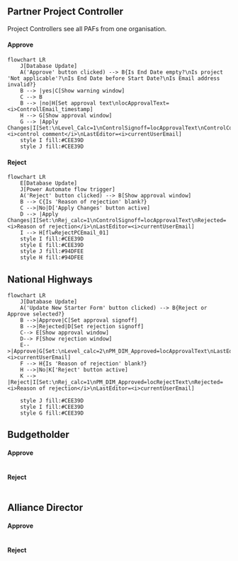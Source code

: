 ## Partner Project Controller
Project Controllers see all PAFs from one organisation.

#### Approve
``` mermaid
flowchart LR
    J[Database Update]
    A('Approve' button clicked) --> B{Is End Date empty?\nIs project 'Not applicable'?\nIs End Date before Start Date?\nIs Email address invalid?} 
    B --> |yes|C[Show warning window]
    C --> B
    B --> |no|H[Set approval text\nlocApprovalText=<i>ControllEmail_timestamp]
    H --> G[Show approval window]
    G --> |Apply Changes|I[Set:\nLevel_Calc=1\nControlSignoff=locApprovalText\nControlComments=<i>control comment</i>\nLastEditor=<i>currentUserEmail]
    style I fill:#CEE39D
    style J fill:#CEE39D
```

#### Reject
``` mermaid
flowchart LR
    E[Database Update]
    J[Power Automate flow trigger]
    A('Reject' button clicked) --> B[Show approval window]
    B --> C{Is 'Reason of rejection' blank?}
    C -->|No|D['Apply Changes' button active]
    D --> |Apply Changes|I[Set:\nRej_calc=1\nControlSignoff=locApprovalText\nRejected=<i>Reason of rejection</i>\nLastEditor=<i>currentUserEmail]
    I --> H[flwRejectPCEmail_01]
    style I fill:#CEE39D
    style E fill:#CEE39D
    style J fill:#94DFEE
    style H fill:#94DFEE
```

## National Highways

``` mermaid
flowchart LR
    J[Database Update]
    A('Update New Starter Form' button clicked) --> B{Reject or Approve selected?}
    B -->|Approve|C[Set approval signoff]
    B -->|Rejected|D[Set rejection signoff]
    C--> E[Show approval window]
    D--> F[Show rejection window]
    E-->|Approve|G[Set:\nLevel_calc=2\nPM_DIM_Approved=locApprovalText\nLastEditor=<i>currentUserEmail]
    F --> H{Is 'Reason of rejection' blank?}
    H -->|No|K['Reject' button active]
    K --> |Reject|I[Set:\nRej_calc=1\nPM_DIM_Approved=locRejectText\nRejected=<i>Reason of rejection</i>\nLastEditor=<i>currentUserEmail]

    style J fill:#CEE39D
    style I fill:#CEE39D
    style G fill:#CEE39D
```


## Budgetholder
#### Approve
``` mermaid

```

#### Reject
``` mermaid

```
## Alliance Director
#### Approve
``` mermaid

```
#### Reject
``` mermaid

```

